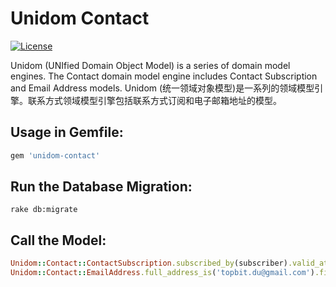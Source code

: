# Unidom Contact

[![License](https://img.shields.io/badge/license-MIT-green.svg)](http://opensource.org/licenses/MIT)

Unidom (UNIfied Domain Object Model) is a series of domain model engines. The Contact domain model engine includes Contact Subscription and Email Address models.
Unidom (统一领域对象模型)是一系列的领域模型引擎。联系方式领域模型引擎包括联系方式订阅和电子邮箱地址的模型。

## Usage in Gemfile:
```ruby
gem 'unidom-contact'
```

## Run the Database Migration:
```shell
rake db:migrate
```

## Call the Model:
```ruby
Unidom::Contact::ContactSubscription.subscribed_by(subscriber).valid_at.alive.first
Unidom::Contact::EmailAddress.full_address_is('topbit.du@gmail.com').first
```
